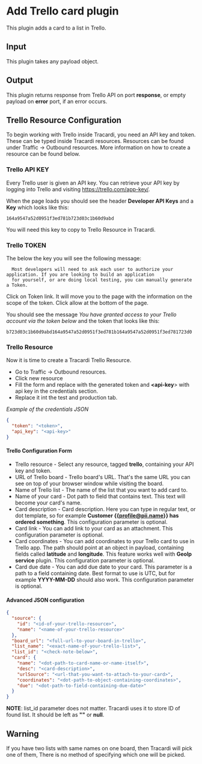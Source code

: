 # Add Trello card plugin

This plugin adds a card to a list in Trello.

## Input

This plugin takes any payload object.

## Output

This plugin returns response from Trello API on port **response**, or empty payload
on **error** port, if an error occurs.

## Trello Resource Configuration

To begin working with Trello inside Tracardi, you need an API key and token. These can be typed inside Tracardi resources.
Resources can be found under Traffic -> Outbound resources. More information on how to create a resource can be found below.

### Trello API KEY

Every Trello user is given an API key. You can retrieve your 
API key by logging into Trello and visiting https://trello.com/app-key/.

When the page loads you should see the header __Developer API Keys__ and a __Key__ which looks like this:

```
164a9547a52d0951f3ed781b723d03c1b60d9abd
```

You will need this key to copy to Trello Resource in Tracardi.

### Trello TOKEN

The below the key you will see the following message:

```
  Most developers will need to ask each user to authorize your application. If you are looking to build an application 
  for yourself, or are doing local testing, you can manually generate a Token. 
```

Click on Token link. It will move you to the page with the information on the scope of the token. Click allow at the
bottom of the page. 

You should see the message *You have granted access to your Trello account via the token below* and the token that looks 
like this:

```
b723d03c1b60d9abd164a9547a52d0951f3ed781b164a9547a52d0951f3ed781723d0
```

### Trello Resource

Now it is time to create a Tracardi Trello Resource.

* Go to Traffic -> Outbound resources. 
* Click new resource
* Fill the form and replace __<token>__ with the generated token and __<api-key__> with api key in the credentials section.
* Replace it int the test and production tab. 

*Example of the credentials JSON*

```json
{
  "token": "<token>",
  "api_key": "<api-key>"
}

```

#### Trello Configuration Form

- Trello resource - Select any resource, tagged **trello**, containing your API key
  and token.
- URL of Trello board - Trello board's URL. That's the same URL you can see
  on top of your browser window while visiting the board.
- Name of Trello list - The name of the list that you want to add card to.
- Name of your card - Dot path to field that contains text. This text will become your
  card's name.
- Card description - Card description. Here you can type in regular text, or 
  dot template, so for example **Customer {{profile@pii.name}} has ordered something**.
  This configuration parameter is optional.
- Card link - You can add link to your card as an attachment. This configuration parameter is optional.
- Card coordinates - You can add coordinates to your Trello card to use in Trello app. The path should
  point at an object in payload, containing fields called **latitude** and **longitude**. This
  feature works well with **GeoIp service** plugin. This configuration parameter is optional.
- Card due date - You can add due date to your card. This parameter is a path to a field
  containing date. Best format to use is UTC, but for example **YYYY-MM-DD** should also work.
  This configuration parameter is optional.

#### Advanced JSON configuration

```json
{
  "source": {
    "id": "<id-of-your-trello-resource>",
    "name": "<name-of-your-trello-resource>"
  },
  "board_url": "<full-url-to-your-board-in-trello>",
  "list_name": "<exact-name-of-your-trello-list>",
  "list_id": "<check-note-below>",
  "card": {
    "name": "<dot-path-to-card-name-or-name-itself>",
    "desc": "<card-description>",
    "urlSource": "<url-that-you-want-to-attach-to-your-card>",
    "coordinates": "<dot-path-to-object-containing-coordinates>",
    "due": "<dot-path-to-field-containing-due-date>"
  }
}
```
**NOTE**: list_id parameter does not matter. Tracardi uses it to store ID of found list.
It should be left as **""** or **null**.

## Warning

If you have two lists with same names on one board, then Tracardi will pick one of them,
There is no method of specifying which one will be picked.
